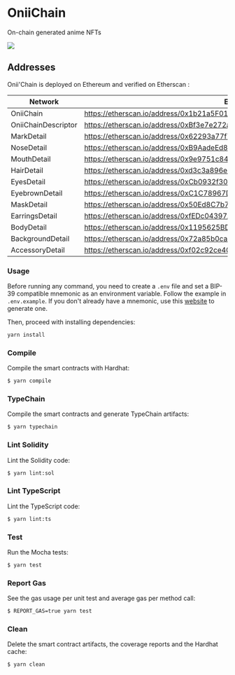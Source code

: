 # OniiChain

On-chain generated anime NFTs

![](https://i.ibb.co/MsQP6WB/Onii-Chain.png)

## Addresses

Onii'Chain is deployed on Ethereum and verified on Etherscan :

| Network             | Explorer                                                                     |
| ------------------- | ---------------------------------------------------------------------------- |
| OniiChain           | https://etherscan.io/address/0x1b21a5F01Df4710111b98F50B990f7ce143c3539#code |
| OniiChainDescriptor | https://etherscan.io/address/0xBf3e7e272aeA62254Fad570E6BbC3d54D96D9E7E#code |
| MarkDetail          | https://etherscan.io/address/0x62293a77f76c9749e338d40ea87555fe3cd2652d#code |
| NoseDetail          | https://etherscan.io/address/0xB9AadeEd8247488739F32698289360Ad4B37eE93#code |
| MouthDetail         | https://etherscan.io/address/0x9e9751c841196314355A04fdD0fCDa5293fb1ee7#code |
| HairDetail          | https://etherscan.io/address/0xd3c3a896e0a40cc9e19bc69b4b1dde996b13d8b1#code |
| EyesDetail          | https://etherscan.io/address/0xCb0932f30152eBE52CeDD7cE0172fA190358a33f#code |
| EyebrownDetail      | https://etherscan.io/address/0xC1C78967D5C0916D190f09A994B1B89BA6652A47#code |
| MaskDetail          | https://etherscan.io/address/0x50Ed8C7b71bBB07265Da43C21B79EAA51F813Ac6#code |
| EarringsDetail      | https://etherscan.io/address/0xfEDc04397A9cd49f48815DF2D3b991C0c6398A96#code |
| BodyDetail          | https://etherscan.io/address/0x1195625BDF82b53bc66bEe1Fb3634e00b8E8dee5#code |
| BackgroundDetail    | https://etherscan.io/address/0x72a85b0ca7327579b21a5415389a39171d0d85c8#code |
| AccessoryDetail     | https://etherscan.io/address/0xf02c92ce40062e6dff359143aedb9ce6961dd5fa#code |

### Usage

Before running any command, you need to create a `.env` file and set a BIP-39 compatible mnemonic as an environment
variable. Follow the example in `.env.example`. If you don't already have a mnemonic, use this [website](https://iancoleman.io/bip39/) to generate one.

Then, proceed with installing dependencies:

```sh
yarn install
```

### Compile

Compile the smart contracts with Hardhat:

```sh
$ yarn compile
```

### TypeChain

Compile the smart contracts and generate TypeChain artifacts:

```sh
$ yarn typechain
```

### Lint Solidity

Lint the Solidity code:

```sh
$ yarn lint:sol
```

### Lint TypeScript

Lint the TypeScript code:

```sh
$ yarn lint:ts
```

### Test

Run the Mocha tests:

```sh
$ yarn test
```

### Report Gas

See the gas usage per unit test and average gas per method call:

```sh
$ REPORT_GAS=true yarn test
```

### Clean

Delete the smart contract artifacts, the coverage reports and the Hardhat cache:

```sh
$ yarn clean
```
